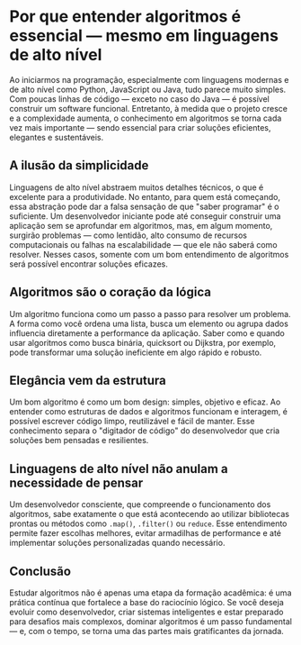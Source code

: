 # Por que entender algoritmos é essencial — mesmo em linguagens de alto nível

Ao iniciarmos na programação, especialmente com linguagens modernas e de alto nível como Python, JavaScript ou Java, tudo parece muito simples. Com poucas linhas de código — exceto no caso do Java — é possível construir um software funcional. Entretanto, à medida que o projeto cresce e a complexidade aumenta, o conhecimento em algoritmos se torna cada vez mais importante — sendo essencial para criar soluções eficientes, elegantes e sustentáveis.

## A ilusão da simplicidade

Linguagens de alto nível abstraem muitos detalhes técnicos, o que é excelente para a produtividade. No entanto, para quem está começando, essa abstração pode dar a falsa sensação de que "saber programar" é o suficiente. Um desenvolvedor iniciante pode até conseguir construir uma aplicação sem se aprofundar em algoritmos, mas, em algum momento, surgirão problemas — como lentidão, alto consumo de recursos computacionais ou falhas na escalabilidade — que ele não saberá como resolver. Nesses casos, somente com um bom entendimento de algoritmos será possível encontrar soluções eficazes.

## Algoritmos são o coração da lógica

Um algoritmo funciona como um passo a passo para resolver um problema. A forma como você ordena uma lista, busca um elemento ou agrupa dados influencia diretamente a performance da aplicação. Saber como e quando usar algoritmos como busca binária, quicksort ou Dijkstra, por exemplo, pode transformar uma solução ineficiente em algo rápido e robusto.

## Elegância vem da estrutura

Um bom algoritmo é como um bom design: simples, objetivo e eficaz. Ao entender como estruturas de dados e algoritmos funcionam e interagem, é possível escrever código limpo, reutilizável e fácil de manter. Esse conhecimento separa o "digitador de código" do desenvolvedor que cria soluções bem pensadas e resilientes.

## Linguagens de alto nível não anulam a necessidade de pensar

Um desenvolvedor consciente, que compreende o funcionamento dos algoritmos, sabe exatamente o que está acontecendo ao utilizar bibliotecas prontas ou métodos como `.map()`, `.filter()` ou `reduce`. Esse entendimento permite fazer escolhas melhores, evitar armadilhas de performance e até implementar soluções personalizadas quando necessário.

## Conclusão

Estudar algoritmos não é apenas uma etapa da formação acadêmica: é uma prática contínua que fortalece a base do raciocínio lógico. Se você deseja evoluir como desenvolvedor, criar sistemas inteligentes e estar preparado para desafios mais complexos, dominar algoritmos é um passo fundamental — e, com o tempo, se torna uma das partes mais gratificantes da jornada.
